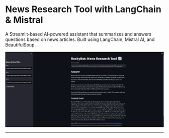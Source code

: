 # News Research Tool with LangChain & Mistral

A Streamlit-based AI-powered assistant that summarizes and answers questions based on news articles. Built using LangChain, Mistral AI, and BeautifulSoup.

![Answer Screenshot](research-tool.jpg)

---

